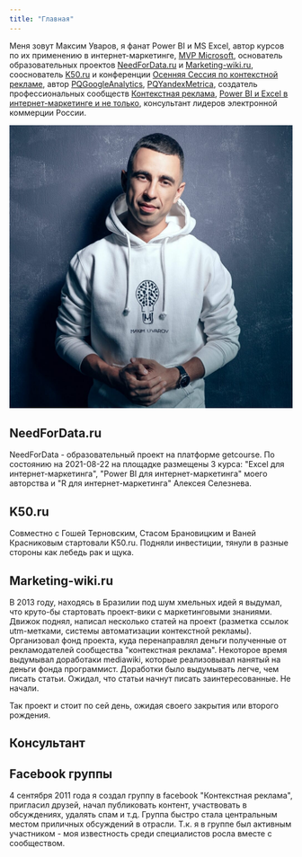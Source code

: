 ```yaml
---
title: "Главная"
---
```


Меня зовут Максим Уваров, я фанат Power BI и MS Excel, автор курсов по их применению в интернет-маркетинге, [MVP Microsoft](https://mvp.microsoft.com/ru-ru/PublicProfile/5002486?fullName=Maxim%20%20Uvarov), основатель образовательных проектов [NeedForData.ru](https://needfordata.ru/) и [Marketing-wiki.ru](https://marketing-wiki.ru/), сооснователь [K50.ru](https://k50.ru/) и конференции [Осенняя Сессия по контекстной рекламе](https://sem-in-russia.ru/), автор [PQGoogleAnalytics](https://github.com/maxim-uvarov/PQGoogleAnalytics), [PQYandexMetrica](https://github.com/maxim-uvarov/PQYandexMetrica), создатель профессиональных сообществ [Контекстная реклама](https://sempros.ru/), [Power BI и Excel в интернет-маркетинге и не только](https://www.facebook.com/groups/PowerBIForever/), консультант лидеров электронной коммерции России. 


![](src/maxim_uvarov2019_a.jpeg)

## NeedForData.ru

NeedForData - образовательный проект на платформе getcourse. По состоянию на 2021-08-22 на площадке размещены 3 курса: "Excel для интернет-маркетинга", "Power BI для интернет-маркетинга" моего авторства и "R для интернет-маркетинга" Алексея Селезнева. 

## K50.ru

Совместно с Гошей Терновским, Стасом Брановицким и Ваней Красниковым стартовали K50.ru. Подняли инвестиции, тянули в разные стороны как лебедь рак и щука. 

## Marketing-wiki.ru

В 2013 году, находясь в Бразилии под шум хмельных идей я выдумал, что круто-бы стартовать проект-вики с маркетинговыми знаниями. Движок поднял, написал несколько статей на проект (разметка ссылок utm-метками, системы автоматизации контекстной рекламы). Организовал фонд проекта, куда перенаправлял деньги полученные от рекламодателей сообщества "контекстная реклама". Некоторое время выдумывал доработаки mediawiki, которые реализовывал нанятый на деньги фонда программист. Доработки было выдумывать легче, чем писать статьи. Ожидал, что статьи начнут писать заинтересованные. Не начали. 

Так проект и стоит по сей день, ожидая своего закрытия или второго рождения. 

## Консультант 


## Facebook группы

4 сентября 2011 года я создал группу в facebook "Контекстная реклама", пригласил друзей, начал публиковать контент, участвовать в обсуждениях, удалять спам и т.д. Группа быстро стала центральным местом приличных обсуждений в отрасли. Т.к. я в группе был активным участником - моя известность среди специалистов росла вместе с сообществом. 